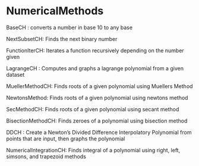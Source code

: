 # NumericalMethods


BaseCH : converts a number in base 10 to any base

NextSubsetCH: Finds the next binary number

FunctionIterCH: Iterates a function recursively depending on the number given

LagrangeCH : Computes and graphs a lagrange polynomial from a given dataset

MuellerMethodCH: Finds roots of a given polynomial using Muellers Method

NewtonsMethod: Finds roots of a given polynomial using newtons method

SecMethodCH: Finds roots of a given polynomial using secant method

BisectionMethodCH: Finds zeroes of a polynomial using bisection method

DDCH : Create a Newton’s Divided Difference Interpolatory Polynomial from points that are input, then graphs the polynomial

NumericalIntegrationCH: Finds integral of a polynomial using right, left, simsons, and trapezoid methods

